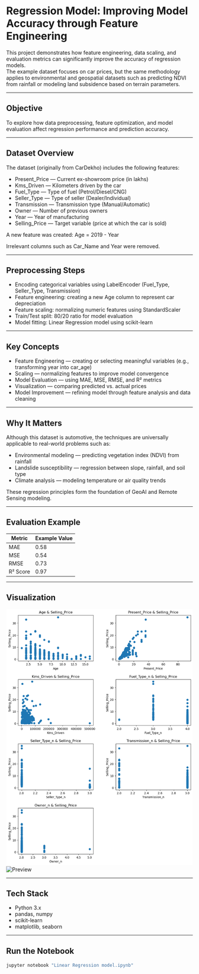 # Regression Model: Improving Model Accuracy through Feature Engineering

This project demonstrates how feature engineering, data scaling, and evaluation metrics can significantly improve the accuracy of regression models.  
The example dataset focuses on car prices, but the same methodology applies to environmental and geospatial datasets such as predicting NDVI from rainfall or modeling land subsidence based on terrain parameters.

---

## Objective
To explore how data preprocessing, feature optimization, and model evaluation affect regression performance and prediction accuracy.

---

## Dataset Overview
The dataset (originally from CarDekho) includes the following features:

- Present_Price — Current ex-showroom price (in lakhs)  
- Kms_Driven — Kilometers driven by the car  
- Fuel_Type — Type of fuel (Petrol/Diesel/CNG)  
- Seller_Type — Type of seller (Dealer/Individual)  
- Transmission — Transmission type (Manual/Automatic)  
- Owner — Number of previous owners  
- Year — Year of manufacturing  
- Selling_Price — Target variable (price at which the car is sold)

A new feature was created:
Age = 2019 - Year  

Irrelevant columns such as Car_Name and Year were removed.

---

## Preprocessing Steps
- Encoding categorical variables using LabelEncoder (Fuel_Type, Seller_Type, Transmission)  
- Feature engineering: creating a new Age column to represent car depreciation  
- Feature scaling: normalizing numeric features using StandardScaler  
- Train/Test split: 80/20 ratio for model evaluation  
- Model fitting: Linear Regression model using scikit-learn

---

## Key Concepts
- Feature Engineering — creating or selecting meaningful variables (e.g., transforming year into car_age)  
- Scaling — normalizing features to improve model convergence  
- Model Evaluation — using MAE, MSE, RMSE, and R² metrics  
- Visualization — comparing predicted vs. actual prices  
- Model Improvement — refining model through feature analysis and data cleaning

---

## Why It Matters
Although this dataset is automotive, the techniques are universally applicable to real-world problems such as:

- Environmental modeling — predicting vegetation index (NDVI) from rainfall  
- Landslide susceptibility — regression between slope, rainfall, and soil type  
- Climate analysis — modeling temperature or air quality trends  

These regression principles form the foundation of GeoAI and Remote Sensing modeling.

---

## Evaluation Example
| Metric | Example Value |
|--------|----------------|
| MAE | 0.58 |
| MSE | 0.54 |
| RMSE | 0.73 |
| R² Score | 0.97 |


---

## Visualization
![Preview](preview.png)
![Preview](https://www.kaggleusercontent.com/kf/174407173/eyJhbGciOiJkaXIiLCJlbmMiOiJBMTI4Q0JDLUhTMjU2In0..OZnnJ9WpqCiAtNH9opLYQg.ESBSd_hrtvtNn_Dz9Nbp58OQYW-UV9nTME9ZuWWOyVjOFgRok0ti6CBvFl3Ks63dUjhCtQDOPeVmkQzY49sCZVuksZpZ07P30X0m9tkw9ZX4E8eujR_Gsdl26Cp1bVUN5DLhRIB6VzKbaJusjYk89_TpxvAy2lcOYtd_MxTLxkRBGTE21xIPIlQpSABf1ZmbeQMrUG9SY-cHTd65Bt0KZBkXmF__E80wsAgWBw39djJ7r0li0eC9mBhlQ05tJ1_tqjfUsgm_J3sVvzK4dnQuqbRhrXSUfl4W5kz6TmQN0IGbH4vOJQ6EckIS5PowJVqWrD5l5CLwgKwGDs6MtB_cQjb4EWm3XPTszNIqdBdY_lsuCYutitsAprkjXq7auN3gso7rCZlE-Pt_BZ-PLrF2uvXWLctxXv-OWIEw8v2rAk4SMy6NqMA2kXSvrVi2RapaYRi1rlEMIBERa4i7iyQqo21tTYZbgKiHgdjoXIIwcDcehq57LgsHvyMxCiutgmmU-yJoWoOEOn4c4eRQb5xQfX3rjsgIoHHqw3T95eKdjmaEBuB_fn5Gpn8D0jqxpYw7uuwno2y0osS7uFrDrBK8NeFfXPNb1QS_pW5IuKsv1iK1wSV-gT4WPoiJhQcu8ydcooEXEy12B7WDFIC_B-_sEEEas--xfNzsYlUaq1RNVzE.__Rq5bPgBfP6nLCmmE_r0g/__results___files/__results___23_1.png)

---

## Tech Stack
- Python 3.x  
- pandas, numpy  
- scikit-learn  
- matplotlib, seaborn

---

## Run the Notebook
```bash
jupyter notebook "Linear Regression model.ipynb"
